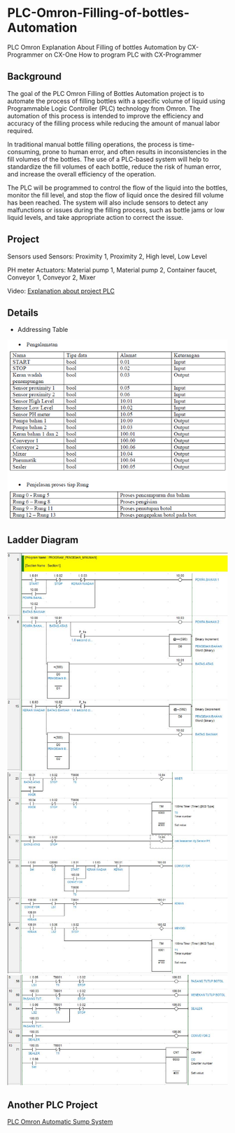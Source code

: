 # PLC-Omron-Filling-of-bottles-Automation
PLC Omron Explanation About Filling of bottles Automation by CX-Programmer on CX-One
How to program PLC with CX-Programmer 

## Background 

The goal of the PLC Omron Filling of Bottles Automation project is to automate the process of filling bottles with a specific volume of liquid using Programmable Logic Controller (PLC) technology from Omron. The automation of this process is intended to improve the efficiency and accuracy of the filling process while reducing the amount of manual labor required.

In traditional manual bottle filling operations, the process is time-consuming, prone to human error, and often results in inconsistencies in the fill volumes of the bottles. The use of a PLC-based system will help to standardize the fill volumes of each bottle, reduce the risk of human error, and increase the overall efficiency of the operation.

The PLC will be programmed to control the flow of the liquid into the bottles, monitor the fill level, and stop the flow of liquid once the desired fill volume has been reached. The system will also include sensors to detect any malfunctions or issues during the filling process, such as bottle jams or low liquid levels, and take appropriate action to correct the issue.

## Project

Sensors used Sensors: Proximity 1, Proximity 2, High level, Low Level

PH meter Actuators: Material pump 1, Material pump 2, Container faucet, Conveyor 1, Conveyor 2, Mixer

Video: [Explanation about project PLC](https://youtu.be/a6hl7-lfZ4Q) 

## Details
- Addressing Table

![Tables](Table-of-Address.PNG)

## Ladder Diagram
![Program1](Program1.jpg)
![Program2](Program2.jpg)
![Program3](Program3.jpg)

## Another PLC Project
[PLC Omron Automatic Sump System](https://github.com/electricianinsomniac/PLC-Omron-Automatic-Sump-System)
